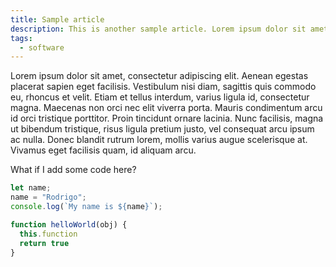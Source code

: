 ```yaml
---
title: Sample article
description: This is another sample article. Lorem ipsum dolor sit amet, consectetur adipiscing elit. Vestibulum nisi diam, sagittis quis commodo eu
tags:
  - software
---
```


Lorem ipsum dolor sit amet, consectetur adipiscing elit. Aenean egestas placerat sapien eget facilisis. Vestibulum nisi diam, sagittis quis commodo eu, rhoncus et velit. Etiam et tellus interdum, varius ligula id, consectetur magna. Maecenas non orci nec elit viverra porta. Mauris condimentum arcu id orci tristique porttitor. Proin tincidunt ornare lacinia. Nunc facilisis, magna ut bibendum tristique, risus ligula pretium justo, vel consequat arcu ipsum ac nulla. Donec blandit rutrum lorem, mollis varius augue scelerisque at. Vivamus eget facilisis quam, id aliquam arcu.

What if I add some code here?

```js
let name;
name = "Rodrigo";
console.log(`My name is ${name}`);

function helloWorld(obj) {
  this.function
  return true
}
```